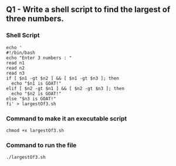 ## Q1 - Write a shell script to find the largest of three numbers.

### Shell Script
```
echo '
#!/bin/bash
echo "Enter 3 numbers : "
read n1
read n2
read n3
if [ $n1 -gt $n2 ] && [ $n1 -gt $n3 ]; then 
  echo "$n1 is GOAT!"
elif [ $n2 -gt $n1 ] && [ $n2 -gt $n3 ]; then
  echo "$n2 is GOAT!"
else "$n3 is GOAT!"
fi' > largestOf3.sh
```

### Command to make it an executable script
```
chmod +x largestOf3.sh
```


### Command to run the file
```
./largestOf3.sh
```

